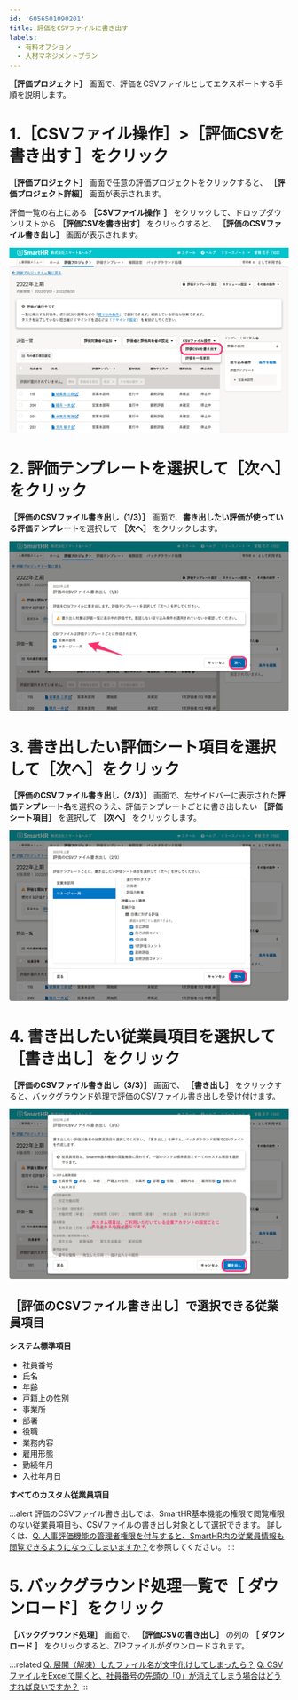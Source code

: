 ```yaml
---
id: '6056501090201'
title: 評価をCSVファイルに書き出す
labels:
  - 有料オプション
  - 人材マネジメントプラン
---
```

 **［評価プロジェクト］** 画面で、評価をCSVファイルとしてエクスポートする手順を説明します。

# 1.［CSVファイル操作］>［評価CSVを書き出す ］をクリック

 **［評価プロジェクト］** 画面で任意の評価プロジェクトをクリックすると、 **［評価プロジェクト詳細］** 画面が表示されます。

評価一覧の右上にある **［CSVファイル操作  ］** をクリックして、ドロップダウンリストから **［評価CSVを書き出す］** をクリックすると、 **［評価のCSVファイル書き出し］** 画面が表示されます。

![CSV_export.png](./CSV_export.png)

# 2\. 評価テンプレートを選択して［次へ］をクリック

 **［評価のCSVファイル書き出し（1/3）］** 画面で、**書き出したい評価が使っている評価テンプレート**を選択して **［次へ］** をクリックします。

![check_templates.png](./check_templates.png)

# 3\. 書き出したい評価シート項目を選択して［次へ］をクリック

 **［評価のCSVファイル書き出し（2/3）］** 画面で、左サイドバーに表示された**評価テンプレート名**を選択のうえ、評価テンプレートごとに書き出したい **［評価シート項目］** を選択して **［次へ］** をクリックします。

![check_items.png](./check_items.png)

# 4\. 書き出したい従業員項目を選択して［書き出し］をクリック

 **［評価のCSVファイル書き出し（3/3）］** 画面で、 **［書き出し］** をクリックすると、バックグラウンド処理で評価のCSVファイル書き出しを受け付けます。

![confirm_export.png](./confirm_export.png)

## ［評価のCSVファイル書き出し］で選択できる従業員項目

**システム標準項目**

- 社員番号
- 氏名
- 年齢
- 戸籍上の性別
- 事業所
- 部署
- 役職
- 業務内容
- 雇用形態
- 勤続年月
- 入社年月日

**すべてのカスタム従業員項目**

:::alert
評価のCSVファイル書き出しでは、SmartHR基本機能の権限で閲覧権限のない従業員項目も、CSVファイルの書き出し対象として選択できます。
詳しくは、[Q. 人事評価機能の管理者権限を付与すると、SmartHR内の従業員情報も閲覧できるようになってしまいますか？](https://knowledge.smarthr.jp/hc/ja/articles/4407500859545)を参照してください。
:::

# 5\. バックグラウンド処理一覧で［ ダウンロード］をクリック

 **［バックグラウンド処理］** 画面で、 **［評価CSVの書き出し］** の列の **［ ダウンロード ］** をクリックすると、ZIPファイルがダウンロードされます。

:::related
[Q. 展開（解凍）したファイル名が文字化けしてしまったら？](https://knowledge.smarthr.jp/hc/ja/articles/360026265053)
[Q. CSVファイルをExcelで開くと、社員番号の先頭の「0」が消えてしまう場合はどうすれば良いですか？](https://knowledge.smarthr.jp/hc/ja/articles/360026107354)
:::
